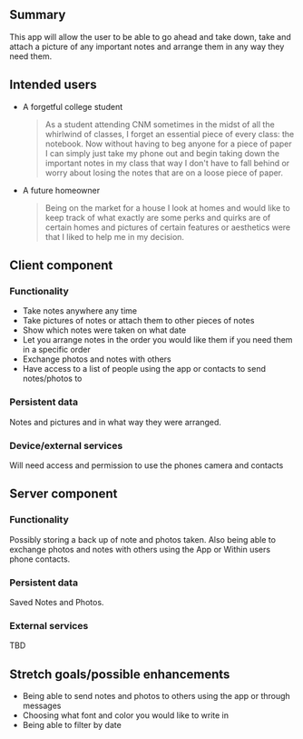 ## Summary

This app will allow the user to be able to go ahead and take down, take and attach a picture of any important notes and arrange them in any way they need them.

## Intended users

* A forgetful college student 

    > As a student attending CNM sometimes in the midst of all the whirlwind of classes, I forget an essential piece of every class: the notebook. Now without having to beg anyone for a piece of paper I can simply just take my phone out and begin taking down the important notes in my class that way I don't have to fall behind or worry about losing the notes that are on a loose piece of paper.
  
* A future homeowner

    > Being on the market for a house I look at homes and would like to keep track of what exactly are some perks and quirks are of certain homes and pictures of certain features or aesthetics were that I liked to help me in my decision. 

## Client component

### Functionality

* Take notes anywhere any time
* Take pictures of notes or attach them to other pieces of notes
* Show which notes were taken on what date
* Let you arrange notes in the order you would like them if you need them in a specific order
* Exchange photos and notes with others 
* Have access to a list of people using the app or contacts to send notes/photos to

### Persistent data

Notes and pictures and in what way they were arranged.

### Device/external services

Will need access and permission to use the phones camera and contacts

## Server component

### Functionality

Possibly storing a back up of note and photos taken. Also being able to exchange photos and notes with others using the App or Within users phone contacts.

### Persistent data

Saved Notes and Photos.

### External services

TBD

    
## Stretch goals/possible enhancements 

 * Being able to send notes and photos to others using the app or through messages
 * Choosing what font and color you would like to write in
 * Being able to filter by date